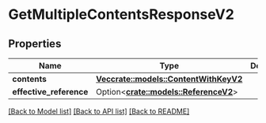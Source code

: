 # GetMultipleContentsResponseV2

## Properties

Name | Type | Description | Notes
------------ | ------------- | ------------- | -------------
**contents** | [**Vec<crate::models::ContentWithKeyV2>**](ContentWithKey_V2.md) |  | 
**effective_reference** | Option<[**crate::models::ReferenceV2**](Reference_V2.md)> |  | [optional]

[[Back to Model list]](../README.md#documentation-for-models) [[Back to API list]](../README.md#documentation-for-api-endpoints) [[Back to README]](../README.md)


